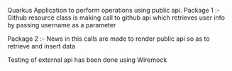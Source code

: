 Quarkus Application to perform operations using public api.
Package 1 :- Github
    resource class is making call to github api which retrieves user info by passing username as a parameter

Package 2 :- News
    in this calls are made to render public api so as to retrieve and insert data

Testing of external api has been done using Wiremock
